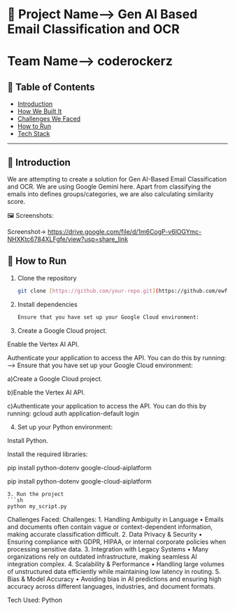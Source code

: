 # 🚀 Project Name--> Gen AI Based Email Classification and OCR 
#   Team Name--> coderockerz

## 📌 Table of Contents
- [Introduction](#introduction)
- [How We Built It](#how-we-built-it)
- [Challenges We Faced](#challenges-we-faced)
- [How to Run](#how-to-run)
- [Tech Stack](#tech-stack)

---

## 🎯 Introduction
We are attempting to create a solution for Gen AI-Based Email Classification and OCR.
We are using Google Gemini here. Apart from classifying the emails into defines groups/categories, we are also calculating similarity
score.
 
🖼️ Screenshots:

Screenshot->  https://drive.google.com/file/d/1m6CogP-v6lOGYmc-NHXKtc6784XLFgfe/view?usp=share_link



## 🏃 How to Run
1. Clone the repository  
   ```sh
   git clone [https://github.com/your-repo.git](https://github.com/ewfx/gaied-coderockerz.git)
   ```
2. Install dependencies  
   ```sh
   Ensure that you have set up your Google Cloud environment:

3) Create a Google Cloud project.

Enable the Vertex AI API.

Authenticate your application to access the API. You can do this by running:
--> Ensure that you have set up your Google Cloud environment:

a)Create a Google Cloud project.

b)Enable the Vertex AI API.

c)Authenticate your application to access the API. You can do this by running:
gcloud auth application-default login

4) Set up your Python environment:

Install Python.

Install the required libraries:

pip install python-dotenv google-cloud-aiplatform

pip install python-dotenv google-cloud-aiplatform
   ```
3. Run the project  
   ```sh
   python my_script.py
   ```

Challenges Faced:
Challenges:
	1.	Handling Ambiguity in Language
	•	Emails and documents often contain vague or context-dependent information, making accurate classification difficult.
	2.	Data Privacy & Security
	•	Ensuring compliance with GDPR, HIPAA, or internal corporate policies when processing sensitive data.
	3.	Integration with Legacy Systems
	•	Many organizations rely on outdated infrastructure, making seamless AI integration complex.
	4.	Scalability & Performance
	•	Handling large volumes of unstructured data efficiently while maintaining low latency in routing.
	5.	Bias & Model Accuracy
	•	Avoiding bias in AI predictions and ensuring high accuracy across different languages, industries, and document formats.

Tech Used: Python

